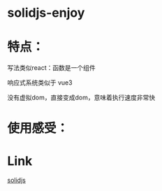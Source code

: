 # solidjs-enjoy

# 特点：

写法类似react：函数是一个组件

响应式系统类似于 vue3

没有虚拟dom，直接变成dom，意味着执行速度非常快

# 使用感受：


# Link

[solidjs](https://github.com/cuixiaorui/solidjs-crash-course)
